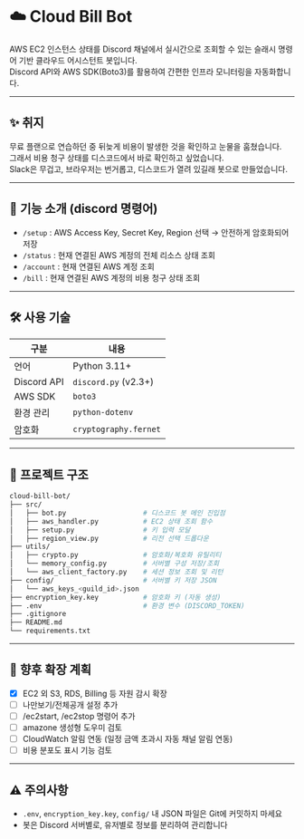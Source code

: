 # ☁️ Cloud Bill Bot

AWS EC2 인스턴스 상태를 Discord 채널에서 실시간으로 조회할 수 있는 슬래시 명령어 기반 클라우드 어시스턴트 봇입니다.  
Discord API와 AWS SDK(Boto3)를 활용하여 간편한 인프라 모니터링을 자동화합니다.

---

## ✨ 취지

무료 플랜으로 연습하던 중 뒤늦게 비용이 발생한 것을 확인하고 눈물을 훔쳤습니다.  
그래서 비용 청구 상태를 디스코드에서 바로 확인하고 싶었습니다.  
Slack은 무겁고, 브라우저는 번거롭고, 디스코드가 열려 있길래 봇으로 만들었습니다.

---

## 📌 기능 소개 (discord 명령어)

- `/setup` : AWS Access Key, Secret Key, Region 선택 → 안전하게 암호화되어 저장
- `/status` : 현재 연결된 AWS 계정의 전체 리소스 상태 조회
- `/account` : 현재 연결된 AWS 계정 조회
- `/bill` : 현재 연결된 AWS 계정의 비용 청구 상태 조회

---

## 🛠️ 사용 기술

| 구분         | 내용                      |
|--------------|---------------------------|
| 언어         | Python 3.11+              |
| Discord API  | `discord.py` (v2.3+)      |
| AWS SDK      | `boto3`                   |
| 환경 관리    | `python-dotenv`           |
| 암호화       | `cryptography.fernet`     |

---

## 📂 프로젝트 구조

```bash
cloud-bill-bot/
├── src/
│   ├── bot.py                   # 디스코드 봇 메인 진입점
│   ├── aws_handler.py           # EC2 상태 조회 함수
│   ├── setup.py                 # 키 입력 모달
│   ├── region_view.py           # 리전 선택 드롭다운
├── utils/
│   ├── crypto.py                # 암호화/복호화 유틸리티
│   └── memory_config.py         # 서버별 구성 저장/조회
│   └── aws_client_factory.py    # 세션 정보 조회 및 리턴
├── config/                      # 서버별 키 저장 JSON
│   └── aws_keys_<guild_id>.json
├── encryption_key.key           # 암호화 키 (자동 생성)
├── .env                         # 환경 변수 (DISCORD_TOKEN)
├── .gitignore
├── README.md
└── requirements.txt
```

---

## 🚧 향후 확장 계획

- [x] EC2 외 S3, RDS, Billing 등 자원 감시 확장
- [ ] 나만보기/전체공개 설정 추가
- [ ] /ec2start, /ec2stop 명령어 추가
- [ ] amazone 생성형 도우미 검토
- [ ] CloudWatch 알림 연동 (일정 금액 초과시 자동 채널 알림 연동)
- [ ] 비용 분포도 표시 기능 검토

---

## ⚠️ 주의사항

- `.env`, `encryption_key.key`, `config/` 내 JSON 파일은 Git에 커밋하지 마세요
- 봇은 Discord 서버별로, 유저별로 정보를 분리하여 관리합니다

